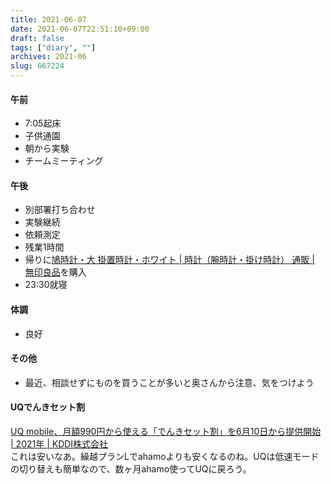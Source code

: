 ```yaml
---
title: 2021-06-07
date: 2021-06-07T22:51:10+09:00
draft: false
tags: ["diary", ""]
archives: 2021-06
slug: 667224
---
```

#### 午前
- 7:05起床
- 子供通園
- 朝から実験
- チームミーティング
#### 午後
- 別部署打ち合わせ
- 実験継続
- 依頼測定
- 残業1時間
- 帰りに[鳩時計・大 掛置時計・ホワイト | 時計（腕時計・掛け時計） 通販 | 無印良品](https://www.muji.com/jp/ja/store/cmdty/detail/4547315832606)を購入
- 23:30就寝
#### 体調
- 良好
#### その他
- 最近、相談せずにものを買うことが多いと奥さんから注意、気をつけよう
#### UQでんきセット割  
[UQ mobile、月額990円から使える「でんきセット割」を6月10日から提供開始 | 2021年 | KDDI株式会社](https://news.kddi.com/kddi/corporate/newsrelease/2021/06/07/5165.html)  
これは安いなあ。繰越プランLでahamoよりも安くなるのね。UQは低速モードの切り替えも簡単なので、数ヶ月ahamo使ってUQに戻ろう。